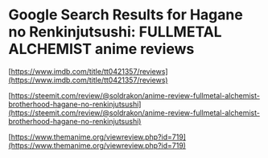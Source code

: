 # Google Search Results for Hagane no Renkinjutsushi: FULLMETAL ALCHEMIST anime reviews
[https://www.imdb.com/title/tt0421357/reviews](https://www.imdb.com/title/tt0421357/reviews)

[https://steemit.com/review/@soldrakon/anime-review-fullmetal-alchemist-brotherhood-hagane-no-renkinjutsushi](https://steemit.com/review/@soldrakon/anime-review-fullmetal-alchemist-brotherhood-hagane-no-renkinjutsushi)

[https://www.themanime.org/viewreview.php?id=719](https://www.themanime.org/viewreview.php?id=719)

